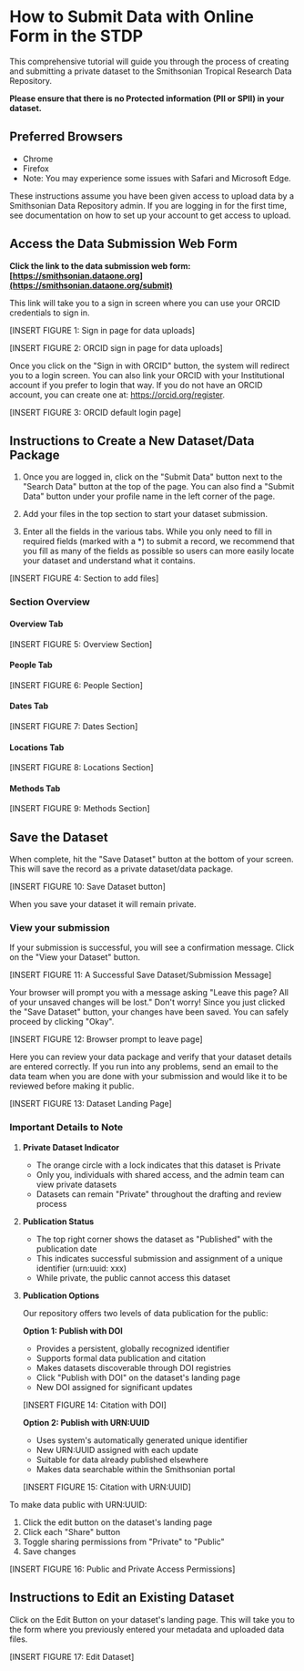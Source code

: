 # How to Submit Data with Online Form in the STDP

This comprehensive tutorial will guide you through the process of creating and submitting a private dataset to the Smithsonian Tropical Research Data Repository.

**Please ensure that there is no Protected information (PII or SPII) in your dataset.**

## Preferred Browsers

* Chrome
* Firefox
* Note: You may experience some issues with Safari and Microsoft Edge.

These instructions assume you have been given access to upload data by a Smithsonian Data Repository admin. If you are logging in for the first time, see documentation on how to set up your account to get access to upload.

## Access the Data Submission Web Form

**Click the link to the data submission web form: [https://smithsonian.dataone.org](https://smithsonian.dataone.org/submit)**

This link will take you to a sign in screen where you can use your ORCID credentials to sign in.

[INSERT FIGURE 1: Sign in page for data uploads]

[INSERT FIGURE 2: ORCID sign in page for data uploads]

Once you click on the "Sign in with ORCID" button, the system will redirect you to a login screen. You can also link your ORCID with your Institutional account if you prefer to login that way. If you do not have an ORCID account, you can create one at: https://orcid.org/register.

[INSERT FIGURE 3: ORCID default login page]

## Instructions to Create a New Dataset/Data Package

1. Once you are logged in, click on the "Submit Data" button next to the "Search Data" button at the top of the page. You can also find a "Submit Data" button under your profile name in the left corner of the page.

2. Add your files in the top section to start your dataset submission.

3. Enter all the fields in the various tabs. While you only need to fill in required fields (marked with a *) to submit a record, we recommend that you fill as many of the fields as possible so users can more easily locate your dataset and understand what it contains.

[INSERT FIGURE 4: Section to add files]

### Section Overview

#### Overview Tab
[INSERT FIGURE 5: Overview Section]

#### People Tab
[INSERT FIGURE 6: People Section]

#### Dates Tab
[INSERT FIGURE 7: Dates Section]

#### Locations Tab
[INSERT FIGURE 8: Locations Section]

#### Methods Tab
[INSERT FIGURE 9: Methods Section]

## Save the Dataset

When complete, hit the "Save Dataset" button at the bottom of your screen. This will save the record as a private dataset/data package.

[INSERT FIGURE 10: Save Dataset button]

When you save your dataset it will remain private.

### View your submission

If your submission is successful, you will see a confirmation message. Click on the "View your Dataset" button.

[INSERT FIGURE 11: A Successful Save Dataset/Submission Message]

Your browser will prompt you with a message asking "Leave this page? All of your unsaved changes will be lost." Don't worry! Since you just clicked the "Save Dataset" button, your changes have been saved. You can safely proceed by clicking "Okay".

[INSERT FIGURE 12: Browser prompt to leave page]

Here you can review your data package and verify that your dataset details are entered correctly. If you run into any problems, send an email to the data team when you are done with your submission and would like it to be reviewed before making it public.

[INSERT FIGURE 13: Dataset Landing Page]

### Important Details to Note

1. **Private Dataset Indicator**
   * The orange circle with a lock indicates that this dataset is Private
   * Only you, individuals with shared access, and the admin team can view private datasets
   * Datasets can remain "Private" throughout the drafting and review process

2. **Publication Status**
   * The top right corner shows the dataset as "Published" with the publication date
   * This indicates successful submission and assignment of a unique identifier (urn:uuid: xxx)
   * While private, the public cannot access this dataset

3. **Publication Options**
   
   Our repository offers two levels of data publication for the public:

   **Option 1: Publish with DOI**
   * Provides a persistent, globally recognized identifier
   * Supports formal data publication and citation
   * Makes datasets discoverable through DOI registries
   * Click "Publish with DOI" on the dataset's landing page
   * New DOI assigned for significant updates

   [INSERT FIGURE 14: Citation with DOI]

   **Option 2: Publish with URN:UUID**
   * Uses system's automatically generated unique identifier
   * New URN:UUID assigned with each update
   * Suitable for data already published elsewhere
   * Makes data searchable within the Smithsonian portal

   [INSERT FIGURE 15: Citation with URN:UUID]

To make data public with URN:UUID:
1. Click the edit button on the dataset's landing page
2. Click each "Share" button
3. Toggle sharing permissions from "Private" to "Public"
4. Save changes
   
[INSERT FIGURE 16: Public and Private Access Permissions]

## Instructions to Edit an Existing Dataset

Click on the Edit Button on your dataset's landing page. This will take you to the form where you previously entered your metadata and uploaded data files.

[INSERT FIGURE 17: Edit Dataset]
